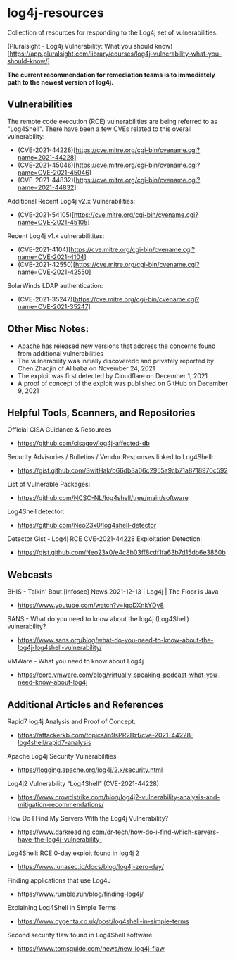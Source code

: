 # log4j-resources
Collection of resources for responding to the Log4j set of vulnerabilities.

(Pluralsight - Log4j Vulnerability: What you should know)[https://app.pluralsight.com/library/courses/log4j-vulnerability-what-you-should-know/]

**The current recommendation for remediation teams is to immediately path to the newest version of log4j.**

## Vulnerabilities
The remote code execution (RCE) vulnerabilities are being referred to as "Log4Shell". There have been a few CVEs related to this overall vulnerability:
- (CVE-2021-44228)[https://cve.mitre.org/cgi-bin/cvename.cgi?name=2021-44228]
- (CVE-2021-45046)[https://cve.mitre.org/cgi-bin/cvename.cgi?name=CVE-2021-45046]
- (CVE-2021-44832)[https://cve.mitre.org/cgi-bin/cvename.cgi?name=2021-44832]

Additional Recent Log4j v2.x Vulnerabilities:
- (CVE-2021-54105)[https://cve.mitre.org/cgi-bin/cvename.cgi?name=CVE-2021-45105]

Recent Log4j v1.x vulnerabilitites:
- (CVE-2021-4104)[https://cve.mitre.org/cgi-bin/cvename.cgi?name=CVE-2021-4104]
- (CVE-2021-42550)[https://cve.mitre.org/cgi-bin/cvename.cgi?name=CVE-2021-42550]

SolarWinds LDAP authentication:
- (CVE-2021-35247)[https://cve.mitre.org/cgi-bin/cvename.cgi?name=CVE-2021-35247]

## Other Misc Notes:
- Apache has released new versions that address the concerns found from additional vulnerabilities
- The vulnerability was initially discoveredc and privately reported by Chen Zhaojin of Alibaba on November 24, 2021
- The exploit was first detected by Cloudflare on December 1, 2021
- A proof of concept of the exploit was published on GitHub on December 9, 2021

## Helpful Tools, Scanners, and Repositories
Official CISA Guidance & Resources
- https://github.com/cisagov/log4j-affected-db

Security Advisories / Bulletins / Vendor Responses linked to Log4Shell:
- https://gist.github.com/SwitHak/b66db3a06c2955a9cb71a8718970c592

List of Vulnerable Packages: 
- https://github.com/NCSC-NL/log4shell/tree/main/software

Log4Shell detector: 
- https://github.com/Neo23x0/log4shell-detector

Detector Gist - Log4j RCE CVE-2021-44228 Exploitation Detection:
- https://gist.github.com/Neo23x0/e4c8b03ff8cdf1fa63b7d15db6e3860b

## Webcasts
BHIS - Talkin' Bout [infosec] News 2021-12-13 | Log4j | The Floor is Java 
- https://www.youtube.com/watch?v=igoDXnkYDy8

SANS - What do you need to know about the log4j (Log4Shell) vulnerability? 
- https://www.sans.org/blog/what-do-you-need-to-know-about-the-log4j-log4shell-vulnerability/

VMWare - What you need to know about Log4j
- https://core.vmware.com/blog/virtually-speaking-podcast-what-you-need-know-about-log4j 

## Additional Articles and References
Rapid7 log4j Analysis and Proof of Concept:
- https://attackerkb.com/topics/in9sPR2Bzt/cve-2021-44228-log4shell/rapid7-analysis

Apache Log4j Security Vulnerabilities 
- https://logging.apache.org/log4j/2.x/security.html

Log4j2 Vulnerability “Log4Shell” (CVE-2021-44228) 
- https://www.crowdstrike.com/blog/log4j2-vulnerability-analysis-and-mitigation-recommendations/

How Do I Find My Servers With the Log4j Vulnerability? 
- https://www.darkreading.com/dr-tech/how-do-i-find-which-servers-have-the-log4j-vulnerability-

Log4Shell: RCE 0-day exploit found in log4j 2 
- https://www.lunasec.io/docs/blog/log4j-zero-day/

Finding applications that use Log4J 
- https://www.rumble.run/blog/finding-log4j/

Explaining Log4Shell in Simple Terms 
- https://www.cygenta.co.uk/post/log4shell-in-simple-terms

Second security flaw found in Log4Shell software 
- https://www.tomsguide.com/news/new-log4j-flaw
